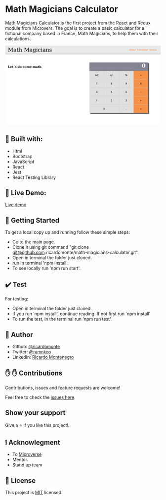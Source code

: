 # Math Magicians Calculator

Math Magicians Calculator is the first project from the React and Redux module from Microvers. The goal is to create a basic calculator for a fictional company based in France, Math Magicians, to help them with their calculations.  

![website screenshots](Screenshot_Math_Magicians_Calculator.png)

##  :hammer: Built with:

- Html
- Bootstrap
- JavaScript
- React
- Jest
- React Testing Library

##  :red_circle: Live Demo:

[Live demo](https://math-magic-calculator0106.herokuapp.com/)

##  :construction_worker: Getting Started

To get a local copy up and running follow these simple steps:

- Go to the main page.
- Clone it using git command "git clone git@github.com:ricardomonte/math-magicians-calculator.git".
- Open in terminal the folder just cloned.
- run in terminal 'npm install'.
- To see locally run 'npm run start'.

## :heavy_check_mark: Test

For testing:

- Open in terminal the folder just cloned.
- If you run 'npm install', continue reading. If not first run 'npm install'
- To run the test, in the terminal run 'npm run test'.

## :bust_in_silhouette: Author

- Github: [@ricardomonte](https://github.com/ricardomonte)
- Twitter: [@ramnkco](https://twitter.com/ramnkco)
- LinkedIn: [Ricardo Montenegro](https://www.linkedin.com/in/ricantomontenegro/)


## :raised_hand: :raised_hand: Contributions

Contributions, issues and feature requests are welcome!

Feel free to check the [issues here](https://github.com/ricardomonte/math-magicians-calculator/issues).

## Show your support

Give a :star: if you like this project!.

##  :grey_exclamation: Acknowlegment

- To [Microverse](https://www.microverse.org/)
- Mentor.
- Stand up team

##  :memo: License

This project is [MIT](LICENSE) licensed.